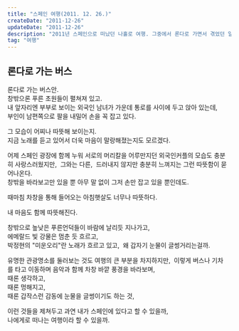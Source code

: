 ```yaml
---
title: "스페인 여행(2011. 12. 26.)"
createDate: "2011-12-26"
updateDate: "2011-12-26"
description: "2011년 스페인으로 떠났던 나홀로 여행. 그중에서 론다로 가면서 겪었던 일에 관한 기록"
tag: "여행"
---
```


## 론다로 가는 버스

론다로 가는 버스안.  
창밖으론 푸른 초원들이 펼쳐져 있고.  
내 앞자리엔 부부로 보이는 외국인 남녀가 가운데 통로를 사이에 두고 앉아 있는데,  
부인이 남편쪽으로 팔을 내밀어 손을 꼭 잡고 있다.

그 모습이 어찌나 따뜻해 보이는지.  
지금 노래를 듣고 있어서 더욱 마음이 말랑해졌는지도 모르겠다.

어제 스페인 광장에 함께 누워 서로의 머리칼을 어루만지던 외국인커플의 모습도 충분히 사랑스러웠지만, 
그와는 다른, 
드러내지 않지만 충분히 느껴지는 그런 따뜻함이 묻어나온다.  
창밖을 바라보고만 있을 뿐 아무 말 없이 그저 손만 잡고 있을 뿐인데도.

때마침 차창을 통해 들어오는 아침햇살도 너무나 따뜻하다.

내 마음도 함께 따뜻해진다.

창밖으로 높낮은 푸른언덕들이 바람에 날리듯 지나가고,  
에메랄드 빛 강물은 멈춘 듯 흐르고,  
박정현의 "미운오리"란 노래가 흐르고 있고, 
왜 갑자기 눈물이 글썽거리는걸까.

유명한 관광명소를 둘러보는 것도 여행의 큰 부분을 차지하지만, 
이렇게 버스나 기차를 타고 이동하며 음악과 함께 차창 바깥 풍경을 바라보며,  
때론 생각하고,  
때론 멍해지고,  
때론 갑작스런 감동에 눈물을 글썽이기도 하는 것,

이런 것들을 제쳐두고 과연 내가 스페인에 있다고 할 수 있을까,  
나에게로 떠나는 여행이라 할 수 있을까.
